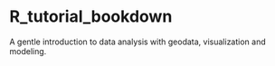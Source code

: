 # R_tutorial_bookdown
A gentle introduction to data analysis with geodata, visualization and modeling.
